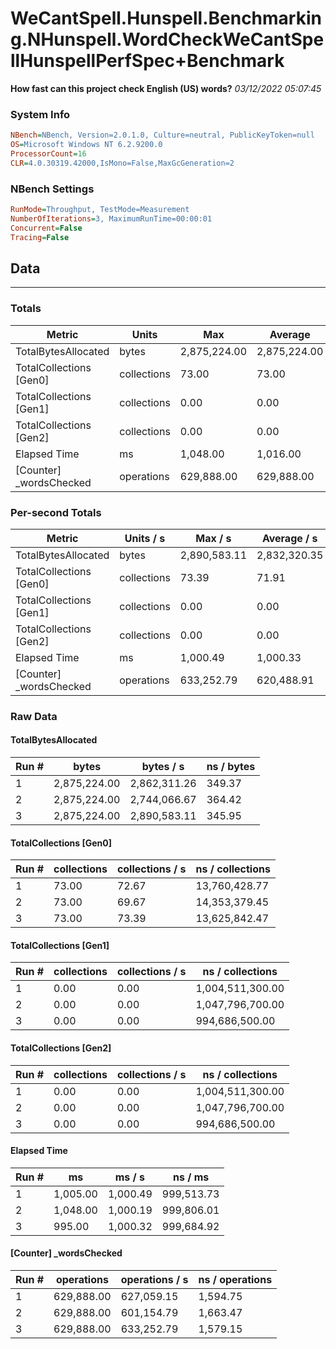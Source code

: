 ﻿# WeCantSpell.Hunspell.Benchmarking.NHunspell.WordCheckWeCantSpellHunspellPerfSpec+Benchmark
__How fast can this project check English (US) words?__
_03/12/2022 05:07:45_
### System Info
```ini
NBench=NBench, Version=2.0.1.0, Culture=neutral, PublicKeyToken=null
OS=Microsoft Windows NT 6.2.9200.0
ProcessorCount=16
CLR=4.0.30319.42000,IsMono=False,MaxGcGeneration=2
```

### NBench Settings
```ini
RunMode=Throughput, TestMode=Measurement
NumberOfIterations=3, MaximumRunTime=00:00:01
Concurrent=False
Tracing=False
```

## Data
-------------------

### Totals
|          Metric |           Units |             Max |         Average |             Min |          StdDev |
|---------------- |---------------- |---------------- |---------------- |---------------- |---------------- |
|TotalBytesAllocated |           bytes |    2,875,224.00 |    2,875,224.00 |    2,875,224.00 |            0.00 |
|TotalCollections [Gen0] |     collections |           73.00 |           73.00 |           73.00 |            0.00 |
|TotalCollections [Gen1] |     collections |            0.00 |            0.00 |            0.00 |            0.00 |
|TotalCollections [Gen2] |     collections |            0.00 |            0.00 |            0.00 |            0.00 |
|    Elapsed Time |              ms |        1,048.00 |        1,016.00 |          995.00 |           28.16 |
|[Counter] _wordsChecked |      operations |      629,888.00 |      629,888.00 |      629,888.00 |            0.00 |

### Per-second Totals
|          Metric |       Units / s |         Max / s |     Average / s |         Min / s |      StdDev / s |
|---------------- |---------------- |---------------- |---------------- |---------------- |---------------- |
|TotalBytesAllocated |           bytes |    2,890,583.11 |    2,832,320.35 |    2,744,066.67 |       77,726.17 |
|TotalCollections [Gen0] |     collections |           73.39 |           71.91 |           69.67 |            1.97 |
|TotalCollections [Gen1] |     collections |            0.00 |            0.00 |            0.00 |            0.00 |
|TotalCollections [Gen2] |     collections |            0.00 |            0.00 |            0.00 |            0.00 |
|    Elapsed Time |              ms |        1,000.49 |        1,000.33 |        1,000.19 |            0.15 |
|[Counter] _wordsChecked |      operations |      633,252.79 |      620,488.91 |      601,154.79 |       17,027.82 |

### Raw Data
#### TotalBytesAllocated
|           Run # |           bytes |       bytes / s |      ns / bytes |
|---------------- |---------------- |---------------- |---------------- |
|               1 |    2,875,224.00 |    2,862,311.26 |          349.37 |
|               2 |    2,875,224.00 |    2,744,066.67 |          364.42 |
|               3 |    2,875,224.00 |    2,890,583.11 |          345.95 |

#### TotalCollections [Gen0]
|           Run # |     collections | collections / s |ns / collections |
|---------------- |---------------- |---------------- |---------------- |
|               1 |           73.00 |           72.67 |   13,760,428.77 |
|               2 |           73.00 |           69.67 |   14,353,379.45 |
|               3 |           73.00 |           73.39 |   13,625,842.47 |

#### TotalCollections [Gen1]
|           Run # |     collections | collections / s |ns / collections |
|---------------- |---------------- |---------------- |---------------- |
|               1 |            0.00 |            0.00 |1,004,511,300.00 |
|               2 |            0.00 |            0.00 |1,047,796,700.00 |
|               3 |            0.00 |            0.00 |  994,686,500.00 |

#### TotalCollections [Gen2]
|           Run # |     collections | collections / s |ns / collections |
|---------------- |---------------- |---------------- |---------------- |
|               1 |            0.00 |            0.00 |1,004,511,300.00 |
|               2 |            0.00 |            0.00 |1,047,796,700.00 |
|               3 |            0.00 |            0.00 |  994,686,500.00 |

#### Elapsed Time
|           Run # |              ms |          ms / s |         ns / ms |
|---------------- |---------------- |---------------- |---------------- |
|               1 |        1,005.00 |        1,000.49 |      999,513.73 |
|               2 |        1,048.00 |        1,000.19 |      999,806.01 |
|               3 |          995.00 |        1,000.32 |      999,684.92 |

#### [Counter] _wordsChecked
|           Run # |      operations |  operations / s | ns / operations |
|---------------- |---------------- |---------------- |---------------- |
|               1 |      629,888.00 |      627,059.15 |        1,594.75 |
|               2 |      629,888.00 |      601,154.79 |        1,663.47 |
|               3 |      629,888.00 |      633,252.79 |        1,579.15 |


